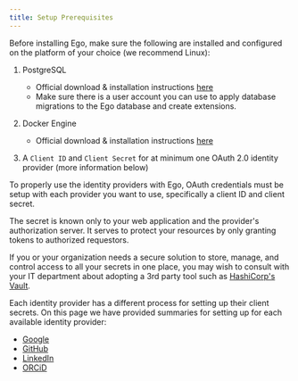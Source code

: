 ```yaml
---
title: Setup Prerequisites
---
```


Before installing Ego, make sure the following are installed and configured on the platform of your choice (we recommend Linux):

1. PostgreSQL
    - Official download & installation instructions [here](https://www.postgresql.org/download/)
    - Make sure there is a user account you can use to apply database migrations to the Ego database and create extensions.

2. Docker Engine
    - Official download & installation instructions [here](https://docs.docker.com/engine/install/)

4. A `Client ID` and `Client Secret` for at minimum one OAuth 2.0 identity provider (more information below)

To properly use the identity providers with Ego, OAuth credentials must be setup with each provider you want to use, specifically a client ID and client secret.

The secret is known only to your web application and the provider's authorization server.  It serves to protect your resources by only granting tokens to authorized requestors.

<Note title='Secrets Managment Software'>If you or your organization needs a secure solution to store, manage, and control access to all your secrets in one place, you may wish to consult with your IT department about adopting a 3rd party tool such as [HashiCorp's Vault](https://www.vaultproject.io/).</Note>

Each identity provider has a different process for setting up their client secrets. On this page we have provided summaries for setting up for each available identity provider:

- [Google](/documentation/ego/installation/prerequisites/google)
- [GitHub](/documentation/ego/installation/prerequisites/github)
- [LinkedIn](/documentation/ego/installation/prerequisites/linkedin)
- [ORCiD](/documentation/ego/installation/prerequisites/orcid)
